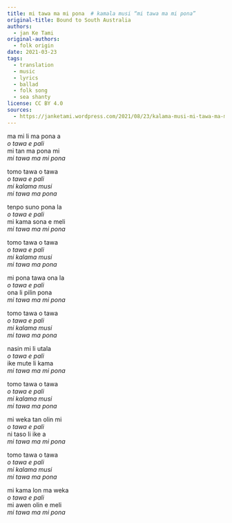 ```yaml
---
title: mi tawa ma mi pona  # kamala musi “mi tawa ma mi pona”
original-title: Bound to South Australia
authors:
  - jan Ke Tami
original-authors:
  - folk origin
date: 2021-03-23
tags:
  - translation
  - music
  - lyrics
  - ballad
  - folk song
  - sea shanty
license: CC BY 4.0
sources:
  - https://janketami.wordpress.com/2021/08/23/kalama-musi-mi-tawa-ma-mi-pona/
---
```


ma mi li ma pona a  \
*o tawa e pali*  \
mi tan ma pona mi  \
*mi tawa ma mi pona*

tomo tawa o tawa  \
*o tawa e pali*  \
*mi kalama musi*  \
*mi tawa ma pona*

tenpo suno pona la  \
*o tawa e pali*  \
mi kama sona e meli  \
*mi tawa ma mi pona*

tomo tawa o tawa  \
*o tawa e pali*  \
*mi kalama musi*  \
*mi tawa ma pona*

mi pona tawa ona la  \
*o tawa e pali*  \
ona li pilin pona  \
*mi tawa ma mi pona*

tomo tawa o tawa  \
*o tawa e pali*  \
*mi kalama musi*  \
*mi tawa ma pona*

nasin mi li utala  \
*o tawa e pali*  \
ike mute li kama  \
*mi tawa ma mi pona*

tomo tawa o tawa  \
*o tawa e pali*  \
*mi kalama musi*  \
*mi tawa ma pona*

mi weka tan olin mi  \
*o tawa e pali*  \
ni taso li ike a  \
*mi tawa ma mi pona*

tomo tawa o tawa  \
*o tawa e pali*  \
*mi kalama musi*  \
*mi tawa ma pona*

mi kama lon ma weka  \
*o tawa e pali*  \
mi awen olin e meli  \
*mi tawa ma mi pona*
